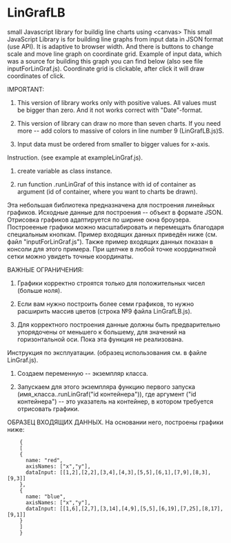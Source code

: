 # LinGrafLB
small Javascript library for buildig line charts using &lt;canvas>
This small JavaScript Library is for building line graphs from input data in JSON format (use <canvas> API). It is adaptive to browser width. And there is buttons to change scale and move line graph on coordinate grid. Example of input data, which was a source for building this graph you can find below (also see file inputForLinGraf.js). Coordinate grid is clickable, after click it will draw coordinates of click.

IMPORTANT:

1. This version of library works only with positive values. All values must be bigger than zero. And it not works correct with "Date"-format.

2. This version of library can draw no more than seven charts. If you need more -- add colors to massive of colors in line number 9 (LinGrafLB.js)S.

3. Input data must be ordered from smaller to bigger values for x-axis.

Instruction. (see example at exampleLinGraf.js).
1. create variable as class instance.

2. run function .runLinGraf of this instance with id of container as argument (id of container, where you want to charts be drawn).

Эта небольшая библиотека предназначена для построения линейных графиков. Исходные данные для построения -- объект в формате JSON. Отрисовка графиков адаптируется по ширине окна броузера. Построееные графики можно масштабировать и перемещать благодаря специальным кнопкам. Пример входящих данных приведён ниже (см. файл "inputForLinGraf.js"). Также пример входящих данных показан в консоли для этого примера. При щелчке в любой точке координатной сетки можно увидеть точные координаты.

ВАЖНЫЕ ОГРАНИЧЕНИЯ:

1. Графики корректно строятся только для положительных чисел (больше ноля).

2. Если вам нужно построить более семи графиков, то нужно расширить массив цветов (строка №9 файла LinGrafLB.js).

3. Для корректного построения данные должны быть предварительно упорядочены от меньшего к большему, для значений на горизонтальной оси. Пока эта функция не реализована.

Инструкция по эксплуатации. (образец использования см. в файле LinGraf.js).
1. Создаем переменную -- экземпляр класса.

2. Запускаем для этого экземпляра функцию первого запуска (имя_класса..runLinGraf("id контейнера")), где аргумент ("id контейнера") -- это указатель на контейнер, в котором требуется отрисовать графики.

ОБРАЗЕЦ ВХОДЯЩИХ ДАННЫХ. На основании него, построены графики ниже:

        {
        [
        {
          name: "red",
          axisNames: ["x","y"],
          dataInput: [[1,2],[2,2],[3,4],[4,3],[5,5],[6,1],[7,9],[8,3],[9,3]]
        },
        {
          name: "blue",
          axisNames: ["x","y"],
          dataInput: [[1,6],[2,7],[3,14],[4,9],[5,5],[6,19],[7,25],[8,17],[9,1]]
        }
        ]
        }  
      
